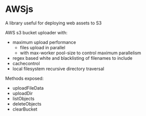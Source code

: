 # AWSjs

A library useful for deploying web assets to S3

AWS s3 bucket uploader with:
- maximum upload performance
  - files upload in parallel
  - with max-worker pool-size to control maximum parallelism
- regex based white and blacklisting of filenames to include
- cachecontrol
- local filesystem recursive directory traversal

Methods exposed:
- uploadFileData
- uploadDir
- listObjects
- deleteObjects
- clearBucket

